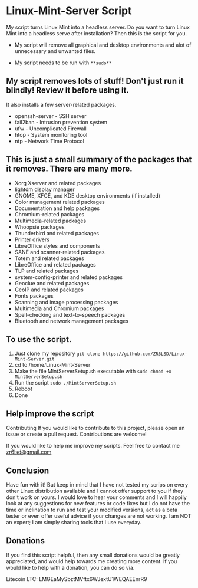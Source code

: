 # Linux-Mint-Server Script
My script turns Linux Mint into a headless server.
Do you want to turn Linux Mint into a headless serve after installation? 
Then this is the script for you.

- My script will remove all graphical and desktop environments and alot of unnecessary and unwanted files.

- My script needs to be run with ```**sudo**```

## My script removes lots of stuff! Don't just run it blindly! Review it before using it.

It also installs a few server-related packages.

  - openssh-server   -  SSH server
  - fail2ban         -  Intrusion prevention system
  - ufw              -  Uncomplicated Firewall
  - htop             -  System monitoring tool
  - ntp              -  Network Time Protocol


## This is just a small summary of the packages that it removes. There are many more.

- Xorg Xserver and related packages
- lightdm display manager
- GNOME, XFCE, and KDE desktop environments (if installed)
- Color management related packages
- Documentation and help packages
- Chromium-related packages
- Multimedia-related packages
- Whoopsie packages
- Thunderbird and related packages
- Printer drivers
- LibreOffice styles and components
- SANE and scanner-related packages
- Totem and related packages
- LibreOffice and related packages
- TLP and related packages
- system-config-printer and related packages
- Geoclue and related packages
- GeoIP and related packages
- Fonts packages
- Scanning and image processing packages
- Multimedia and Chromium packages
- Spell-checking and text-to-speech packages
- Bluetooth and network management packages

 ## To use the script.
  
1. Just clone my repository ```git clone https://github.com/ZR6LSD/Linux-Mint-Server.git```
2. cd to /home/Linux-Mint-Server
3. Make the file MintServerSetup.sh executable with ```sudo chmod +x MintServerSetup.sh```
4. Run the script ```sudo ./MintServerSetup.sh```
5. Reboot
6. Done


## Help improve the script 

Contributing
If you would like to contribute to this project, please open an issue or create a pull request. Contributions are welcome!

If you would like to help me improve my scripts. Feel free to contact me
zr6lsd@gmail.com 


## Conclusion

Have fun with it! But keep in mind that I have not tested my scrips on every other Linux distribution available and I cannot offer support to you if they don't work on yours. I would love to hear your comments and I will happily look at any suggestions for new features or code fixes but I do not have the time or inclination to run and test your modified versions, act as a beta tester or even offer useful advice if your changes are not working. I am NOT an expert; I am simply sharing tools that I use everyday.

## Donations
If you find this script helpful, then any small donations would be greatly appreciated, and would help towards me creating more content. 
If you would like to help with a donation, you can do so via.

Litecoin LTC: LMGEaMySbztMVftx6WJextU1WEQAEEnrR9
  

